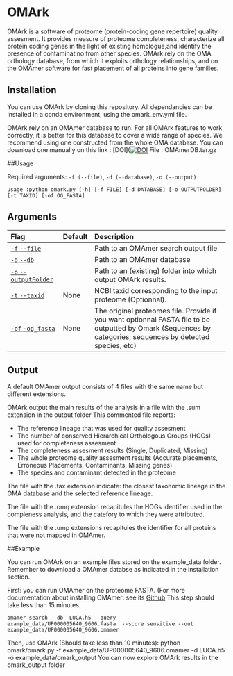 # OMArk

OMArk is a software of proteome (protein-coding gene repertoire) quality assesment. It provides measure of proteome completeness, characterize all protein coding genes in the light of existing homologue,and identify the presence of contaminatino from other species.
OMArk rely on the OMA orthology database, from which it exploits orthology relationships, and on the OMAmer software for fast placement of all proteins into gene families.

## Installation

You can use  OMArk by cloning this repository.
All dependancies can be installed in a conda environment, using the omark\_env.yml file.

OMArk rely on an OMAmer database to run. For all OMArk features to work correctly, it is better for this database to cover a wide range of species.
We recommend using one constructed from the whole OMA database. You can download one manually on this link : [DOI]([![DOI](https://zenodo.org/badge/DOI/10.5281/zenodo.6462027.svg)](https://doi.org/10.5281/zenodo.6462027) 
File :  OMAmerDB.tar.gz

##Usage

Required arguments: ``-f (--file)``, ``-d (--database)``, ``-o (--output)`` 

    usage :python omark.py [-h] [-f FILE] [-d DATABASE] [-o OUTPUTFOLDER] [-t TAXID] [-of OG_FASTA]

## Arguments
| Flag                 | Default                | Description |
|:--------------------|:----------------------|:-----------|
| [``-f`` ``--file``](#markdown-header--file)||Path to an OMAmer search output file
| [``-d`` ``--db``](#markdown-header--database)||Path to an OMAmer database
| [``-o`` ``--outputFolder``](#markdown-header--outputFolder)||Path to an (existing) folder into which output OMArk results.
| [``-t`` ``--taxid``](#markdown-header--taxid)|None| NCBI taxid corresponding to the input proteome (Optionnal).
| [``-of`` ``-og_fasta``](#markdown-header--og_fasta)|None| The original proteomes file. Provide if you want optionnal FASTA file to be outputted by Omark (Sequences by categories, sequences by detected species, etc)

## Output

A default OMAmer output consists of 4 files with the same name but different extensions.

OMArk output the main results of the analysis in a file with the .sum extension in the output folder
This commented file reports:
* The reference lineage that was used for quality assesment
* The number of conserved Hierarchical Orthologous Groups (HOGs) used for completeness assesment
* The completeness assesment results (Single, Duplicated, Missing)
* The whole proteome quality assesment results (Accurate placements, Erroneous Placements, Contaminants, Missing genes)
* The species and contaminant detected in the proteome

The file with the .tax extension indicate: the closest taxonomic lineage in the OMA database and the selected reference lineage.

The file with the .omq extension recapitules the HOGs identifier used in the compleness analysis, and the catefory to which they were attributed.

The file with the .ump extensions recapitules the identifier for all proteins that were not mapped in OMAmer.

##Example

You can run OMArk on an example files stored on the example\_data folder. Remember to download a OMAmer databse as indicated in the installation section.

First: you can run OMAmer on the proteome FASTA. (For more documentation about installing OMAmer: see its [Github](https://raw.githubusercontent.com/DessimozLab/omamer)
This step should take less than 15 minutes.

	omamer search --db  LUCA.h5 --query example_data/UP000005640_9606.fasta  --score sensitive --out example_data/UP000005640_9606.omamer

Then, use OMArk (Should take less than 10 minutes):
	python omark/omark.py -f example_data/UP000005640_9606.omamer -d LUCA.h5 -o example_data/omark_output 
You can now explore OMArk results in the omark\_output folder
